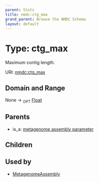 ```yaml
---
parent: Slots
title: nmdc:ctg_max
grand_parent: Browse the NMDC Schema
layout: default
---
```


# Type: ctg_max


Maximum contig length.

URI: [nmdc:ctg_max](https://microbiomedata/meta/ctg_max)

## Domain and Range

None ->  <sub>OPT</sub> [Float](types/Float.md)

## Parents

 *  is_a: [metagenome assembly parameter](metagenome_assembly_parameter.md)

## Children


## Used by

 * [MetagenomeAssembly](MetagenomeAssembly.md)
